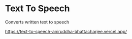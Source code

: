 # Text To Speech
 Converts written text to speech

https://text-to-speech-aniruddha-bhattacharjee.vercel.app/
